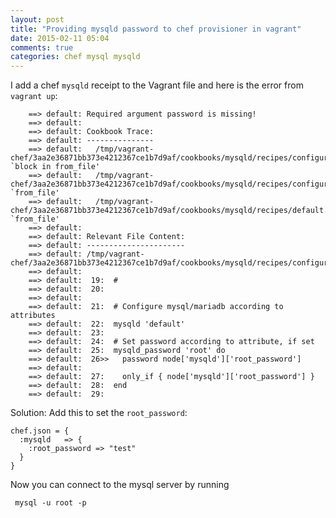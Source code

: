 ```yaml
---
layout: post
title: "Providing mysqld password to chef provisioner in vagrant"
date: 2015-02-11 05:04
comments: true
categories: chef mysql mysqld
---
```


I add a chef `mysqld` receipt to the Vagrant file and here is the error from `vagrant up`:

        ==> default: Required argument password is missing!
        ==> default:
        ==> default: Cookbook Trace:
        ==> default: ---------------
        ==> default:   /tmp/vagrant-chef/3aa2e36871bb373e4212367ce1b7d9af/cookbooks/mysqld/recipes/configure.rb:26:in `block in from_file'
        ==> default:   /tmp/vagrant-chef/3aa2e36871bb373e4212367ce1b7d9af/cookbooks/mysqld/recipes/configure.rb:25:in `from_file'
        ==> default:   /tmp/vagrant-chef/3aa2e36871bb373e4212367ce1b7d9af/cookbooks/mysqld/recipes/default.rb:22:in `from_file'
        ==> default:
        ==> default: Relevant File Content:
        ==> default: ----------------------
        ==> default: /tmp/vagrant-chef/3aa2e36871bb373e4212367ce1b7d9af/cookbooks/mysqld/recipes/configure.rb:
        ==> default:
        ==> default:  19:  #
        ==> default:  20:
        ==> default:
        ==> default:  21:  # Configure mysql/mariadb according to attributes
        ==> default:  22:  mysqld 'default'
        ==> default:  23:
        ==> default:  24:  # Set password according to attribute, if set
        ==> default:  25:  mysqld_password 'root' do
        ==> default:  26>>   password node['mysqld']['root_password']
        ==> default:
        ==> default:  27:    only_if { node['mysqld']['root_password'] }
        ==> default:  28:  end
        ==> default:  29:

Solution: Add this to set the `root_password`:

    chef.json = {
      :mysqld   => {
        :root_password => "test"
      }
    }


Now you can connect to the mysql server by running

     mysql -u root -p 


